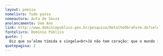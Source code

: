 ```yaml
---
layout: poesia
nomelivro: Tudo passa
nomeautora: Auta de Souza
anolancamento: Sem Ano
link: http://www.dominiopublico.gov.br/pesquisa/DetalheObraForm.do?select_action=&co_obra=81978
fontelivro: Domínio Público
quote: |
  Diz que su’alma tímida e singela<br>Já não tem coração: que o mundo impuro<br>Para sempre o matou... e o seu futuro<br>Foi-se n’um sonho, desmaiada estrela.
quotepagina: 2
---
```

